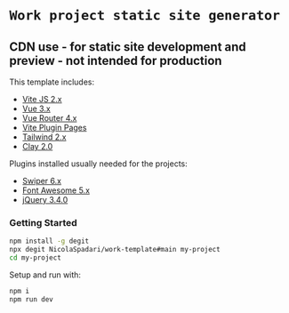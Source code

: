 # `Work project static site generator`

## CDN use - for static site development and preview - not intended for production


This template includes:

-   [Vite JS 2.x](https://vitejs.dev/)
-   [Vue 3.x](https://v3.vuejs.org/)
-   [Vue Router 4.x](https://next.router.vuejs.org/)
-   [Vite Plugin Pages](https://github.com/hannoeru/vite-plugin-pages)
-   [Tailwind 2.x](https://tailwindcss.com/docs/installation)
-   [Clay 2.0](https://v2.clayui.com/docs/components/alerts.html)

Plugins installed usually needed for the projects:

-   [Swiper 6.x](https://swiperjs.com/swiper-api)
-   [Font Awesome 5.x](https://fontawesome.com/)
-   [jQuery 3.4.0](https://jquery.com/)

### Getting Started

```sh
npm install -g degit
npx degit NicolaSpadari/work-template#main my-project
cd my-project
```

Setup and run with:

```sh
npm i
npm run dev
```
